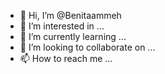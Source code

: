 - 👋 Hi, I’m @Benitaammeh
- 👀 I’m interested in ...
- 🌱 I’m currently learning ...
- 💞️ I’m looking to collaborate on ...
- 📫 How to reach me ...

<!---
Benitaammeh/Benitaammeh is a ✨ special ✨ repository because its `README.md` (this file) appears on your GitHub profile.
You can click the Preview link to take a look at your changes.
--->
